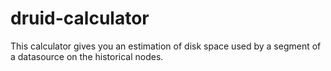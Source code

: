 # druid-calculator
This calculator gives you an estimation of disk space used by a segment of a datasource on the historical nodes.
